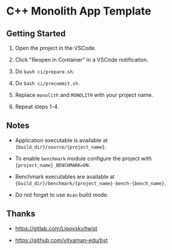 # C++ Monolith App Template

## Getting Started

1. Open the project in the VSCode.

2. Click "Reopen in Container" in a VSCode notification.

3. Do `bash ci/prepare.sh`.

4. Do `bash ci/precommit.sh`.

5. Replace `monolith` and `MONOLITH` with your project name.

6. Repeat steps 1-4.

## Notes

- Application executable is available at `{build_dir}/source/{project_name}`.

- To enable `benchmark` module configure the project with `{project_name}_BENCHMARK=ON`.

- Benchmark executables are available at `{build_dir}/benchmark/{project_name}-bench-{bench_name}`.

- Do not forget to use `Asan` build mode.

## Thanks

- <https://gitlab.com/Lipovsky/twist>

- <https://github.com/vityaman-edu/bst>
